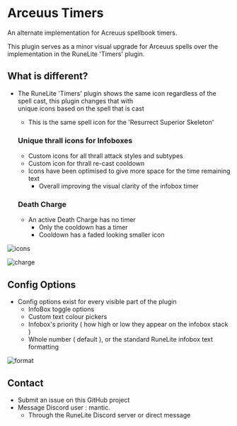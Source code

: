 # Arceuus Timers
An alternate implementation for Acreuus spellbook timers.

This plugin serves as a minor visual upgrade for Arceuus spells over the implementation in the RuneLite 'Timers' plugin.

## What is different?
 - The RuneLite 'Timers' plugin shows the same icon regardless of the spell cast, this plugin changes that with\
   unique icons  based on the spell that is cast
    - This is the same spell icon for the 'Resurrect Superior Skeleton' 

   ### Unique thrall icons for Infoboxes
    - Custom icons for all thrall attack styles and subtypes
    - Custom icon  for thrall re-cast cooldown
    - Icons have been optimised to give more space for the time remaining text
      - Overall improving the visual clarity of the infobox timer

   ### Death Charge
   - An active Death Charge has no timer
      - Only the cooldown has a timer
      - Cooldown has a faded looking smaller icon
   

![icons](https://imgur.com/u0rN6DY.png)


      
![charge](https://imgur.com/aKRhIaG.png)
## Config Options

- Config options exist for every visible part of the plugin
   - InfoBox toggle options
   - Custom text colour pickers
   - Infobox's priority ( how high or low they appear on the infobox stack )
   - Whole number ( default ), or the standard RuneLite infobox text formatting
   
![format](https://imgur.com/Lrih4lv.png)


    
## Contact
 - Submit an issue on this GitHub project
 - Message Discord user : mantic. 
   - Through the RuneLite Discord server or direct message